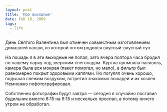 ```yaml
---
layout: post
title: 'Про выходные'
date: Feb 16, 2009
tags:
  - life
---
```


День Святого Валентина был отмечен совместным изготовлением домашней лапши, из которой потом родился вкусный-вкусный суп.

На лошадь я в эти выходные не попал, зато вчера полтора часа бродил по нашему парку под зверским снегопадом. Куртка промокла насквозь, камера была вся мокрая (пакет помогал, но мало), а фильтр был равномерно покрыт здоровыми каплями. Но погулял очень хорошо, подышал свежим воздухом, встретил знакомых лошадей и их хозяев. Немножко пофотографировал.

Собственно фотографии будут завтра — сегодня я случайно поставил будильник вместо 6:15 на 9:15 и несколько проспал, а потому ничего утром не обработал.
